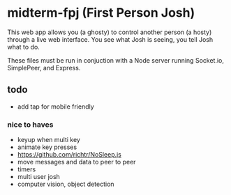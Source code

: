 # midterm-fpj (First Person Josh)

This web app allows you (a ghosty) to control another person (a hosty) through a live web interface. You see what Josh is seeing, you tell Josh what to do.

These files must be run in conjuction with a Node server running Socket.io, SimplePeer, and Express.

## todo
- add tap for mobile friendly
### nice to haves
- keyup when multi key
- animate key presses
- https://github.com/richtr/NoSleep.js
- move messages and data to peer to peer
- timers
- multi user josh
- computer vision, object detection